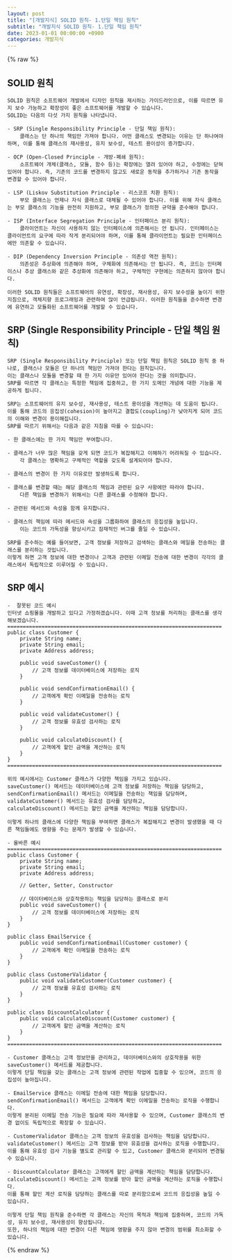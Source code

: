 ```yaml
---
layout: post
title: "[개발지식] SOLID 원칙- 1.단일 책임 원칙"
subtitle: "개발지식 SOLID 원칙- 1.단일 책임 원칙"
date: 2023-01-01 00:00:00 +0900
categories: 개발지식
---
```

{% raw %}
## SOLID 원칙  
  
	SOLID 원칙은 소프트웨어 개발에서 디자인 원칙을 제시하는 가이드라인으로, 이를 따르면 유지 보수 가능하고 확장성이 좋은 소프트웨어를 개발할 수 있습니다.  
	SOLID는 다음의 다섯 가지 원칙을 나타냅니다.  
  
	- SRP (Single Responsibility Principle - 단일 책임 원칙):  
		클래스는 단 하나의 책임만 가져야 합니다. 어떤 클래스도 변경되는 이유는 단 하나여야 하며, 이를 통해 클래스의 재사용성, 유지 보수성, 테스트 용이성이 증가합니다.  
  
	- OCP (Open-Closed Principle - 개방-폐쇄 원칙):  
		소프트웨어 개체(클래스, 모듈, 함수 등)는 확장에는 열려 있어야 하고, 수정에는 닫혀 있어야 합니다. 즉, 기존의 코드를 변경하지 않고도 새로운 동작을 추가하거나 기존 동작을 변경할 수 있어야 합니다.  
  
	- LSP (Liskov Substitution Principle - 리스코프 치환 원칙):  
		부모 클래스는 언제나 자식 클래스로 대체될 수 있어야 합니다. 이를 위해 자식 클래스는 부모 클래스의 기능을 완전히 지원하고, 부모 클래스가 정의한 규약을 준수해야 합니다.  
  
	- ISP (Interface Segregation Principle - 인터페이스 분리 원칙):  
		클라이언트는 자신이 사용하지 않는 인터페이스에 의존해서는 안 됩니다. 인터페이스는 클라이언트의 요구에 따라 작게 분리되어야 하며, 이를 통해 클라이언트는 필요한 인터페이스에만 의존할 수 있습니다.  
  
	- DIP (Dependency Inversion Principle - 의존성 역전 원칙):  
		의존성은 추상화에 의존해야 하며, 구체화에 의존해서는 안 됩니다. 즉, 코드는 인터페이스나 추상 클래스와 같은 추상화에 의존해야 하고, 구체적인 구현에는 의존하지 않아야 합니다.  
  
	이러한 SOLID 원칙들은 소프트웨어의 유연성, 확장성, 재사용성, 유지 보수성을 높이기 위한 지침으로, 객체지향 프로그래밍과 관련하여 많이 언급됩니다. 이러한 원칙들을 준수하면 변경에 유연하고 모듈화된 소프트웨어를 개발할 수 있습니다.  
  
## SRP (Single Responsibility Principle - 단일 책임 원칙)  
  
	SRP (Single Responsibility Principle) 또는 단일 책임 원칙은 SOLID 원칙 중 하나로, 클래스나 모듈은 단 하나의 책임만 가져야 한다는 원칙입니다.  
	이는 클래스나 모듈을 변경할 때 한 가지 이유만 있어야 한다는 것을 의미합니다.  
	SRP를 따르면 각 클래스는 특정한 책임에 집중하고, 한 가지 도메인 개념에 대한 기능을 제공하게 됩니다.  
  
	SRP는 소프트웨어의 유지 보수성, 재사용성, 테스트 용이성을 개선하는 데 도움이 됩니다.  
	이를 통해 코드의 응집성(cohesion)이 높아지고 결합도(coupling)가 낮아지게 되어 코드의 이해와 변경이 용이해집니다.  
	SRP를 따르기 위해서는 다음과 같은 지침을 따를 수 있습니다:  
  
	- 한 클래스에는 한 가지 책임만 부여합니다.  
  
	- 클래스가 너무 많은 책임을 갖게 되면 코드가 복잡해지고 이해하기 어려워질 수 있습니다.  
		각 클래스는 명확하고 구체적인 역할을 갖도록 설계되어야 합니다.  
  
	- 클래스의 변경이 한 가지 이유로만 발생하도록 합니다.  
  
	- 클래스를 변경할 때는 해당 클래스의 책임과 관련된 요구 사항에만 따라야 합니다.  
		다른 책임을 변경하기 위해서는 다른 클래스를 수정해야 합니다.  
  
	- 관련된 메서드와 속성을 함께 유지합니다.  
  
	- 클래스의 책임에 따라 메서드와 속성을 그룹화하여 클래스의 응집성을 높입니다.  
		이는 코드의 가독성을 향상시키고 잠재적인 버그를 줄일 수 있습니다.  
  
	SRP를 준수하는 예를 들어보면, 고객 정보를 저장하고 검색하는 클래스와 메일을 전송하는 클래스를 분리하는 것입니다.  
	이렇게 하면 고객 정보에 대한 변경이나 고객과 관련된 이메일 전송에 대한 변경이 각각의 클래스에서 독립적으로 이루어질 수 있습니다.  
  
## SRP 예시  
	-  잘못된 코드 예시  
	인터넷 쇼핑몰을 개발하고 있다고 가정하겠습니다. 이때 고객 정보를 처리하는 클래스를 생각해보겠습니다.  
	=====================================================================  
	public class Customer {  
		private String name;  
		private String email;  
		private Address address;  
  
		public void saveCustomer() {  
			// 고객 정보를 데이터베이스에 저장하는 로직  
		}  
  
		public void sendConfirmationEmail() {  
			// 고객에게 확인 이메일을 전송하는 로직  
		}  
  
		public void validateCustomer() {  
			// 고객 정보를 유효성 검사하는 로직  
		}  
  
		public void calculateDiscount() {  
			// 고객에게 할인 금액을 계산하는 로직  
		}  
	}  
	=====================================================================  
  
	위의 예시에서는 Customer 클래스가 다양한 책임을 가지고 있습니다.  
	saveCustomer() 메서드는 데이터베이스에 고객 정보를 저장하는 책임을 담당하고,  
	sendConfirmationEmail() 메서드는 이메일을 전송하는 책임을 담당하며,  
	validateCustomer() 메서드는 유효성 검사를 담당하고,  
	calculateDiscount() 메서드는 할인 금액을 계산하는 책임을 담당합니다.  
  
	이렇게 하나의 클래스에 다양한 책임을 부여하면 클래스가 복잡해지고 변경이 발생했을 때 다른 책임들에도 영향을 주는 문제가 발생할 수 있습니다.  
  
	- 올바른 예시  
	=====================================================================  
	public class Customer {  
		private String name;  
		private String email;  
		private Address address;  
  
		// Getter, Setter, Constructor  
  
		// 데이터베이스와 상호작용하는 책임을 담당하는 클래스로 분리  
		public void saveCustomer() {  
			// 고객 정보를 데이터베이스에 저장하는 로직  
		}  
	}  
  
	public class EmailService {  
		public void sendConfirmationEmail(Customer customer) {  
			// 고객에게 확인 이메일을 전송하는 로직  
		}  
	}  
  
	public class CustomerValidator {  
		public void validateCustomer(Customer customer) {  
			// 고객 정보를 유효성 검사하는 로직  
		}  
	}  
  
	public class DiscountCalculator {  
		public void calculateDiscount(Customer customer) {  
			// 고객에게 할인 금액을 계산하는 로직  
		}  
	}  
	=====================================================================  
  
	- Customer 클래스는 고객 정보만을 관리하고, 데이터베이스와의 상호작용을 위한 saveCustomer() 메서드를 제공합니다.  
	이렇게 단일 책임을 갖는 클래스는 고객 정보에 관련된 작업에 집중할 수 있으며, 코드의 응집성이 높아집니다.  
  
	- EmailService 클래스는 이메일 전송에 대한 책임을 담당합니다. sendConfirmationEmail() 메서드는 고객에게 확인 이메일을 전송하는 로직을 수행합니다.  
	이렇게 분리된 이메일 전송 기능은 필요에 따라 재사용할 수 있으며, Customer 클래스의 변경 없이도 독립적으로 확장할 수 있습니다.  
  
	- CustomerValidator 클래스는 고객 정보의 유효성을 검사하는 책임을 담당합니다. validateCustomer() 메서드는 고객 정보를 받아 유효성을 검사하는 로직을 수행합니다.  
	이를 통해 유효성 검사 기능을 별도로 관리할 수 있고, Customer 클래스와 분리되어 변경될 수 있습니다.  
  
	- DiscountCalculator 클래스는 고객에게 할인 금액을 계산하는 책임을 담당합니다.  
	calculateDiscount() 메서드는 고객 정보를 받아 할인 금액을 계산하는 로직을 수행합니다.  
	이를 통해 할인 계산 로직을 담당하는 클래스를 따로 분리함으로써 코드의 응집성을 높일 수 있습니다.  
  
	이렇게 단일 책임 원칙을 준수하면 각 클래스는 자신의 목적과 책임에 집중하며, 코드의 가독성, 유지 보수성, 재사용성이 향상됩니다.  
	또한, 하나의 책임에 대한 변경이 다른 책임에 영향을 주지 않아 변경의 범위를 최소화할 수 있습니다.  

{% endraw %}
